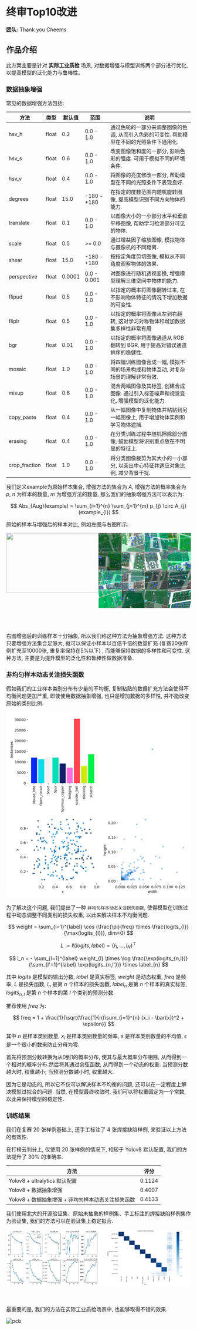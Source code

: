 <!-- coding=utf-8
Copyright 2024 Jingze Shi and Bingheng Wu.    All rights reserved.

Licensed under the Apache License, Version 2.0 (the "License");
you may not use this file except in compliance with the License.
You may obtain a copy of the License at

    http://www.apache.org/licenses/LICENSE-2.0

Unless required by applicable law or agreed to in writing, software
distributed under the License is distributed on an "AS IS" BASIS,
WITHOUT WARRANTIES OR CONDITIONS OF ANY KIND, either express or implied.
See the License for the specific language governing permissions and limitations under the License. -->

# 终审Top10改进

**团队:** Thank you Cheems

## 作品介绍

此方案主要是针对 **实际工业质检** 场景, 对数据增强与模型训练两个部分进行优化, 以提高模型的泛化能力与鲁棒性。

### 数据抽象增强
常见的数据增强方法包括:

| 方法 | 类型 | 默认值 | 范围 | 说明 |
| --- | --- | --- | --- | --- |
| hsv_h | float | 0.2 | 0.0 - 1.0 | 通过色轮的一部分来调整图像的色调, 从而引入色彩的可变性. 帮助模型在不同的光照条件下通用化. |
| hsv_s | float | 0.6 | 0.0 - 1.0 | 改变图像饱和度的一部分, 影响色彩的强度. 可用于模拟不同的环境条件. |
| hsv_v | float | 0.4 | 0.0 - 1.0 | 将图像的亮度修改一部分, 帮助模型在不同的光照条件下表现良好. |
| degrees | float | 15.0 | -180 - +180 | 在指定的度数范围内随机旋转图像, 提高模型识别不同方向物体的能力. |
| translate | float | 0.1 | 0.0 - 1.0 | 以图像大小的一小部分水平和垂直平移图像, 帮助学习检测部分可见的物体. |
| scale | float | 0.5 | >= 0.0 | 通过增益因子缩放图像, 模拟物体与摄像机的不同距离. |
| shear | float | 15.0 | -180 - +180 | 按指定角度剪切图像, 模拟从不同角度观察物体的效果. |
| perspective | float | 0.0001 | 0.0 - 0.001 | 对图像进行随机透视变换, 增强模型理解三维空间中物体的能力. |
| flipud | float | 0.5 | 0.0 - 1.0 | 以指定的概率将图像翻转过来, 在不影响物体特征的情况下增加数据的可变性. |
| fliplr | float | 0.5 | 0.0 - 1.0 | 以指定的概率将图像从左到右翻转, 这对学习对称物体和增加数据集多样性非常有用 |
| bgr | float | 0.01 | 0.0 - 1.0 | 以指定的概率将图像通道从 RGB 翻转到 BGR, 用于提高对错误通道排序的稳健性. |
| mosaic | float | 1.0 | 0.0 - 1.0 | 将四幅训练图像合成一幅, 模拟不同的场景构成和物体互动, 对复杂场景的理解非常有效. |
| mixup | float | 0.6 | 0.0 - 1.0 | 混合两幅图像及其标签, 创建合成图像. 通过引入标签噪声和视觉变化, 增强模型的泛化能力. |
| copy_paste | float | 0.4 | 0.0 - 1.0 | 从一幅图像中复制物体并粘贴到另一幅图像上, 用于增加物体实例和学习物体遮挡. |
| erasing | float | 0.4 | 0.0 - 1.0 | 在分类训练过程中随机擦除部分图像, 鼓励模型将识别重点放在不明显的特征上. |
| crop_fraction | float | 1.0 | 0.0 - 1.0 | 将分类图像裁剪为其大小的一小部分, 以突出中心特征并适应对象比例, 减少背景干扰. |

我们定义example为原始样本集合, 增强方法的集合为 $A$, 增强方法的概率集合为 $p$, $n$ 为样本的数量, $m$ 为增强方法的数量, 那么我们的抽象增强方法可以表示为:

$$
Abs_{Aug}(example) = \sum_{i=1}^{n} \sum_{j=1}^{m} p_{j} \circ A_{j}(example_{i})
$$

原始的样本与增强后的样本对比, 例如左图与右图所示:

<div style="display: flex; justify-content: space-between; width: 100%;">
    <div style="width: 50%;">
        <img src="./assets/example.jpg" style="width: 100%; height: 80%;"/>
    </div>
    <div style="width: 50%;">
        <img src="./assets/abs_aug_examle.jpg" style="width: 100%; height: 80%;"/>
    </div>
</div>

右图增强后的训练样本十分抽象, 所以我们称这种方法为抽象增强方法. 这种方法只要增强方法集合足够大, 就可以保证小样本以百倍千倍的数量扩充 (复赛20张样例扩充至10000张, 重复率保持在5%以下) , 而能够保持数据的多样性和可变性. 这种方法, 主要是为提升模型的泛化性和鲁棒性做数据准备.


### 非均匀样本动态关注损失函数

假如我们的工业样本类别分布有少量的不均衡, 复制粘贴的数据扩充方法会使得不均衡问题更加严重, 即使使用数据抽象增强, 也只是增加数据的多样性, 并不能改变原始的类别比例.

<img src="./assets/non-uniform_samples.jpg">

为了解决这个问题, 我们提出了一种 `非均匀样本动态关注损失函数`, 使得模型在训练过程中动态调整不同类别的损失权重, 以此来解决样本不均衡问题.

$$
weight =
    \sum_{l=1}^{label} \cos (\frac{\pi}{freq} \times \frac{logits_{l}}{\max(logits_{l})}, dim=0)
$$

$$
L := \ell(logits, label) = \{l_1,\dots,l_N\}^\top 
$$

$$
l_n = - \sum_{l=1}^{label} weight_{l} \times \log \frac{\exp(logits_{n,l})}{\sum_{l'=1}^{label} \exp(logits_{n,l'})} \times label_{n}
$$

其中 $logits$ 是模型的输出分数, $label$ 是真实标签, $weight$ 是动态权重, $freq$ 是频率, $L$ 是损失函数, $l_n$ 是第 $n$ 个样本的损失函数, $label_{n}$ 是第 $n$ 个样本的真实标签, $logits_{n,l}$ 是第 $n$ 个样本的第 $l$ 个类别的预测分数.

推荐使用 $freq$ 为:

$$
freq = 1 + \frac{1}{\sqrt{\frac{1}{n}\sum_{i=1}^{n} (x_i - \bar{x})^2 + \epsilon}}
$$

其中 $n$ 是样本类别数量, $x_i$ 是样本类别数量的频率, $\bar{x}$ 是样本类别数量的平均值, $\epsilon$ 是一个很小的数来防止分母为零.

首先将预测分数转换为从0到1的概率分布, 使其与最大概率分布相除, 从而得到一个相对的概率分布.然后将其通过余弦函数, 从而得到一个动态的权重: 当预测分数越大时, 权重越小; 当预测分数越小时, 权重越大.

因为它是动态的, 所以它不仅可以解决样本不均衡的问题, 还可以在一定程度上解决模型过拟合的问题. 当然, 在模型最终收敛时, 我们可以将权重固定为一个常数, 以此来保持模型的稳定性.


### 训练结果

我们在复赛 20 张样例基础上, 还手工标注了 4 张焊接缺陷样例, 来验证以上方法的有效性.

在打榜云判分上, 仅使用 20 张样例的情况下, 相较于 Yolov8 默认配置, 我们的方法提升了 30% 的准确率.

| 方法 | 评分 |
| --- | --- |
| Yolov8 + ultralytics 默认配置 | 0.1124 |
| Yolov8 + 数据抽象增强 | 0.4007 |
| Yolov8 + 数据抽象增强 + 非均匀样本动态关注损失函数 | 0.4133 |

我们使用北大的开源验证集、原始未抽象的样例集、手工标注的焊接缺陷样例集作为验证集, 我们的方法可以在验证集上稳定拟合.

<div style="display: flex; justify-content: space-between; width: 100%;">
    <div style="width: 50%;">
        <img src="./assets/results.png" style="width: 100%; height: 80%;"/>
    </div>
    <div style="width: 50%;">
        <img src="./assets/confusion_matrix_normalized.png" style="width: 100%; height: 80%;"/>
    </div>
</div>

最重要的是, 我们的方法在实际工业质检场景中, 也能够取得不错的效果.

![pcb](./assets/pcb.png) 
